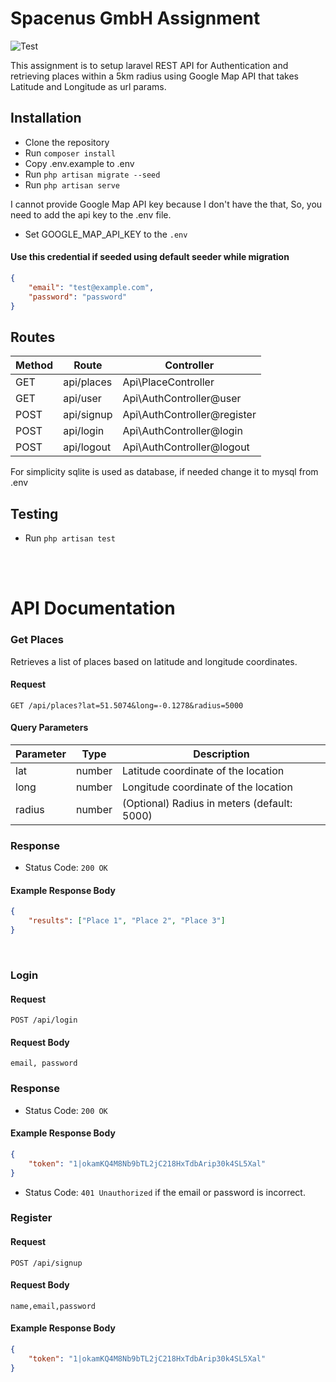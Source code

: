 # Spacenus GmbH Assignment

![Test](https://github.com/sahapranta/laravel-auth-and-places-api/actions/workflows/laravel.yml/badge.svg)

This assignment is to setup laravel REST API for Authentication and retrieving places within a 5km radius using Google Map API that takes Latitude and Longitude as url params.

## Installation

-   Clone the repository
-   Run `composer install`
-   Copy .env.example to .env
-   Run `php artisan migrate --seed`
-   Run `php artisan serve`

I cannot provide Google Map API key because I don't have the that, So, you need to add the api key to the .env file.

-   Set GOOGLE_MAP_API_KEY to the `.env`

#### Use this credential if seeded using default seeder while migration

```json
{
    "email": "test@example.com",
    "password": "password"
}
```

## Routes

| Method | Route      | Controller                  |
| ------ | ---------- | --------------------------- |
| GET    | api/places | Api\PlaceController         |
| GET    | api/user   | Api\AuthController@user     |
| POST   | api/signup | Api\AuthController@register |
| POST   | api/login  | Api\AuthController@login    |
| POST   | api/logout | Api\AuthController@logout   |

For simplicity sqlite is used as database, if needed change it to mysql from .env

## Testing

-   Run `php artisan test`

<br/>
<br/>

# API Documentation

### Get Places

Retrieves a list of places based on latitude and longitude coordinates.

#### Request

`GET /api/places?lat=51.5074&long=-0.1278&radius=5000`

#### Query Parameters

| Parameter | Type   | Description                                 |
| --------- | ------ | ------------------------------------------- |
| lat       | number | Latitude coordinate of the location         |
| long      | number | Longitude coordinate of the location        |
| radius    | number | (Optional) Radius in meters (default: 5000) |

### Response

-   Status Code: `200 OK`

#### Example Response Body

```json
{
    "results": ["Place 1", "Place 2", "Place 3"]
}
```

<br/>

### Login

#### Request

`POST /api/login`

#### Request Body

`email, password`

### Response

-   Status Code: `200 OK`

#### Example Response Body

```json
{
    "token": "1|okamKQ4M8Nb9bTL2jC218HxTdbArip30k4SL5Xal"
}
```

-   Status Code: `401 Unauthorized` if the email or password is incorrect.
    <br/>

### Register

#### Request

`POST /api/signup`

#### Request Body

`name,email,password`

#### Example Response Body

```json
{
    "token": "1|okamKQ4M8Nb9bTL2jC218HxTdbArip30k4SL5Xal"
}
```
